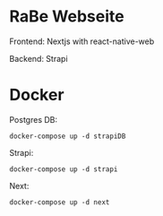 # RaBe Webseite

Frontend: Nextjs with react-native-web

Backend: Strapi

# Docker

Postgres DB:

    docker-compose up -d strapiDB

Strapi:

    docker-compose up -d strapi

Next:

    docker-compose up -d next

